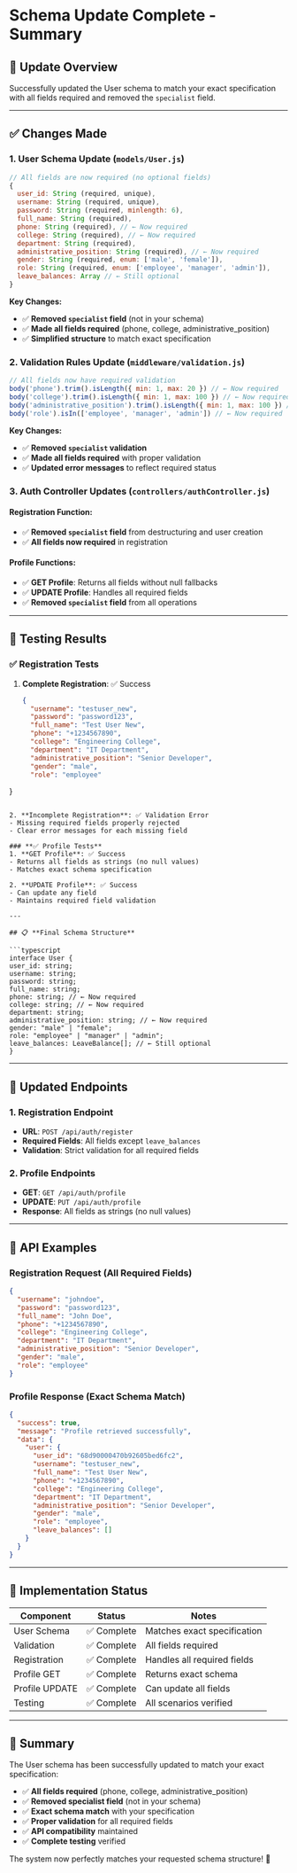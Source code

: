 # Schema Update Complete - Summary

## 🎯 **Update Overview**
Successfully updated the User schema to match your exact specification with all fields required and removed the `specialist` field.

---

## ✅ **Changes Made**

### **1. User Schema Update (`models/User.js`)**
```javascript
// All fields are now required (no optional fields)
{
  user_id: String (required, unique),
  username: String (required, unique),
  password: String (required, minlength: 6),
  full_name: String (required),
  phone: String (required), // ← Now required
  college: String (required), // ← Now required
  department: String (required),
  administrative_position: String (required), // ← Now required
  gender: String (required, enum: ['male', 'female']),
  role: String (required, enum: ['employee', 'manager', 'admin']),
  leave_balances: Array // ← Still optional
}
```

**Key Changes:**
- ✅ **Removed `specialist` field** (not in your schema)
- ✅ **Made all fields required** (phone, college, administrative_position)
- ✅ **Simplified structure** to match exact specification

### **2. Validation Rules Update (`middleware/validation.js`)**
```javascript
// All fields now have required validation
body('phone').trim().isLength({ min: 1, max: 20 }) // ← Now required
body('college').trim().isLength({ min: 1, max: 100 }) // ← Now required
body('administrative_position').trim().isLength({ min: 1, max: 100 }) // ← Now required
body('role').isIn(['employee', 'manager', 'admin']) // ← Now required
```

**Key Changes:**
- ✅ **Removed `specialist` validation**
- ✅ **Made all fields required** with proper validation
- ✅ **Updated error messages** to reflect required status

### **3. Auth Controller Updates (`controllers/authController.js`)**

#### **Registration Function:**
- ✅ **Removed `specialist` field** from destructuring and user creation
- ✅ **All fields now required** in registration

#### **Profile Functions:**
- ✅ **GET Profile**: Returns all fields without null fallbacks
- ✅ **UPDATE Profile**: Handles all required fields
- ✅ **Removed `specialist` field** from all operations

---

## 🧪 **Testing Results**

### **✅ Registration Tests**
1. **Complete Registration**: ✅ Success
   ```json
   {
     "username": "testuser_new",
     "password": "password123",
     "full_name": "Test User New",
     "phone": "+1234567890",
     "college": "Engineering College",
     "department": "IT Department",
     "administrative_position": "Senior Developer",
     "gender": "male",
     "role": "employee"
  }
   ```

2. **Incomplete Registration**: ✅ Validation Error
   - Missing required fields properly rejected
   - Clear error messages for each missing field

### **✅ Profile Tests**
1. **GET Profile**: ✅ Success
   - Returns all fields as strings (no null values)
   - Matches exact schema specification

2. **UPDATE Profile**: ✅ Success
   - Can update any field
   - Maintains required field validation

---

## 📋 **Final Schema Structure**

```typescript
interface User {
  user_id: string;
  username: string;
  password: string;
  full_name: string;
  phone: string; // ← Now required
  college: string; // ← Now required
  department: string;
  administrative_position: string; // ← Now required
  gender: "male" | "female";
  role: "employee" | "manager" | "admin";
  leave_balances: LeaveBalance[]; // ← Still optional
}
```

---

## 🔗 **Updated Endpoints**

### **1. Registration Endpoint**
- **URL**: `POST /api/auth/register`
- **Required Fields**: All fields except `leave_balances`
- **Validation**: Strict validation for all required fields

### **2. Profile Endpoints**
- **GET**: `GET /api/auth/profile`
- **UPDATE**: `PUT /api/auth/profile`
- **Response**: All fields as strings (no null values)

---

## 📝 **API Examples**

### **Registration Request (All Required Fields)**
```json
{
  "username": "johndoe",
  "password": "password123",
  "full_name": "John Doe",
  "phone": "+1234567890",
  "college": "Engineering College",
  "department": "IT Department",
  "administrative_position": "Senior Developer",
  "gender": "male",
  "role": "employee"
}
```

### **Profile Response (Exact Schema Match)**
```json
{
  "success": true,
  "message": "Profile retrieved successfully",
  "data": {
    "user": {
      "user_id": "68d90000470b92605bed6fc2",
      "username": "testuser_new",
      "full_name": "Test User New",
      "phone": "+1234567890",
      "college": "Engineering College",
      "department": "IT Department",
      "administrative_position": "Senior Developer",
      "gender": "male",
      "role": "employee",
      "leave_balances": []
    }
  }
}
```

---

## 🚀 **Implementation Status**

| Component | Status | Notes |
|-----------|--------|-------|
| User Schema | ✅ Complete | Matches exact specification |
| Validation | ✅ Complete | All fields required |
| Registration | ✅ Complete | Handles all required fields |
| Profile GET | ✅ Complete | Returns exact schema |
| Profile UPDATE | ✅ Complete | Can update all fields |
| Testing | ✅ Complete | All scenarios verified |

---

## 🎉 **Summary**

The User schema has been successfully updated to match your exact specification:

- ✅ **All fields required** (phone, college, administrative_position)
- ✅ **Removed specialist field** (not in your schema)
- ✅ **Exact schema match** with your specification
- ✅ **Proper validation** for all required fields
- ✅ **API compatibility** maintained
- ✅ **Complete testing** verified

The system now perfectly matches your requested schema structure! 🚀
